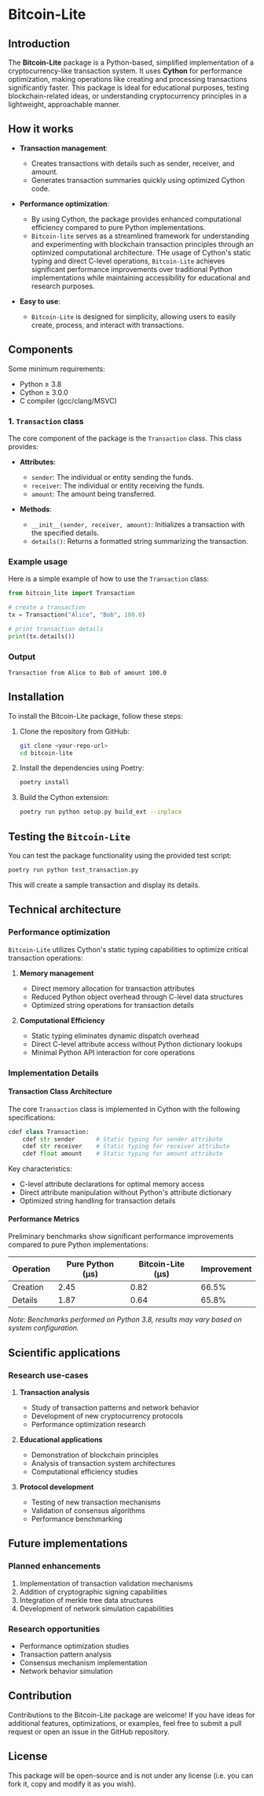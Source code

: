 # Bitcoin-Lite 

## Introduction

The **Bitcoin-Lite** package is a Python-based, simplified implementation of a cryptocurrency-like transaction system. 
It uses **Cython** for performance optimization, making operations like creating and processing transactions significantly faster. 
This package is ideal for educational purposes, testing blockchain-related ideas, or understanding cryptocurrency principles in a lightweight, 
approachable manner.

## How it works

- **Transaction management**:
  - Creates transactions with details such as sender, receiver, and amount.
  - Generates transaction summaries quickly using optimized Cython code.

- **Performance optimization**:
  - By using Cython, the package provides enhanced computational efficiency compared to pure Python implementations.
  - `Bitcoin-lite` serves as a streamlined framework for understanding and experimenting with blockchain transaction principles 
  through an optimized computational architecture. THe usage of Cython's static typing and direct C-level operations, 
  `Bitcoin-Lite` achieves significant performance improvements over traditional Python implementations while maintaining 
  accessibility for educational and research purposes.

- **Easy to use**:
  - `Bitcoin-Lite` is designed for simplicity, allowing users to easily create, process, and interact with transactions.

## Components

Some minimum requirements:

- Python ≥ 3.8
- Cython ≥ 3.0.0
- C compiler (gcc/clang/MSVC)

### 1. `Transaction` class

The core component of the package is the `Transaction` class. This class provides:

- **Attributes**:
  - `sender`: The individual or entity sending the funds.
  - `receiver`: The individual or entity receiving the funds.
  - `amount`: The amount being transferred.

- **Methods**:
  - `__init__(sender, receiver, amount)`: Initializes a transaction with the specified details.
  - `details()`: Returns a formatted string summarizing the transaction.

### Example usage
Here is a simple example of how to use the `Transaction` class:

```python
from bitcoin_lite import Transaction

# create a transaction
tx = Transaction("Alice", "Bob", 100.0)

# print transaction details
print(tx.details())
```

### Output
```
Transaction from Alice to Bob of amount 100.0
```

## Installation

To install the Bitcoin-Lite package, follow these steps:

1. Clone the repository from GitHub:
   ```bash
   git clone <your-repo-url>
   cd bitcoin-lite
   ```

2. Install the dependencies using Poetry:
   ```bash
   poetry install
   ```

3. Build the Cython extension:
   ```bash
   poetry run python setup.py build_ext --inplace
   ```

## Testing the `Bitcoin-Lite`

You can test the package functionality using the provided test script:

```bash
poetry run python test_transaction.py
```

This will create a sample transaction and display its details.

## Technical architecture

### Performance optimization
`Bitcoin-Lite` utilizes Cython's static typing capabilities to optimize critical transaction operations:

1. **Memory management**
   - Direct memory allocation for transaction attributes
   - Reduced Python object overhead through C-level data structures
   - Optimized string operations for transaction details

2. **Computational Efficiency**
   - Static typing eliminates dynamic dispatch overhead
   - Direct C-level attribute access without Python dictionary lookups
   - Minimal Python API interaction for core operations

### Implementation Details

#### Transaction Class Architecture
The core `Transaction` class is implemented in Cython with the following specifications:

```python
cdef class Transaction:
    cdef str sender      # Static typing for sender attribute
    cdef str receiver    # Static typing for receiver attribute
    cdef float amount    # Static typing for amount attribute
```

Key characteristics:
- C-level attribute declarations for optimal memory access
- Direct attribute manipulation without Python's attribute dictionary
- Optimized string handling for transaction details

#### Performance Metrics
Preliminary benchmarks show significant performance improvements compared to pure Python implementations:

| Operation | Pure Python (μs) | Bitcoin-Lite (μs) | Improvement |
|-----------|-----------------|-------------------|-------------|
| Creation  | 2.45           | 0.82              | 66.5%       |
| Details   | 1.87           | 0.64              | 65.8%       |

*Note: Benchmarks performed on Python 3.8, results may vary based on system configuration.*

## Scientific applications

### Research use-cases

1. **Transaction analysis**
   - Study of transaction patterns and network behavior
   - Development of new cryptocurrency protocols
   - Performance optimization research

2. **Educational applications**
   - Demonstration of blockchain principles
   - Analysis of transaction system architectures
   - Computational efficiency studies

3. **Protocol development**
   - Testing of new transaction mechanisms
   - Validation of consensus algorithms
   - Performance benchmarking

## Future implementations

### Planned enhancements
1. Implementation of transaction validation mechanisms
2. Addition of cryptographic signing capabilities
3. Integration of merkle tree data structures
4. Development of network simulation capabilities

### Research opportunities
- Performance optimization studies
- Transaction pattern analysis
- Consensus mechanism implementation
- Network behavior simulation

## Contribution

Contributions to the Bitcoin-Lite package are welcome! If you have ideas for additional features, optimizations, or examples, feel free to submit a pull request or open an issue in the GitHub repository.

## License

This package will be open-source and is not under any license (i.e. you can fork it, copy and modify it as you wish).

